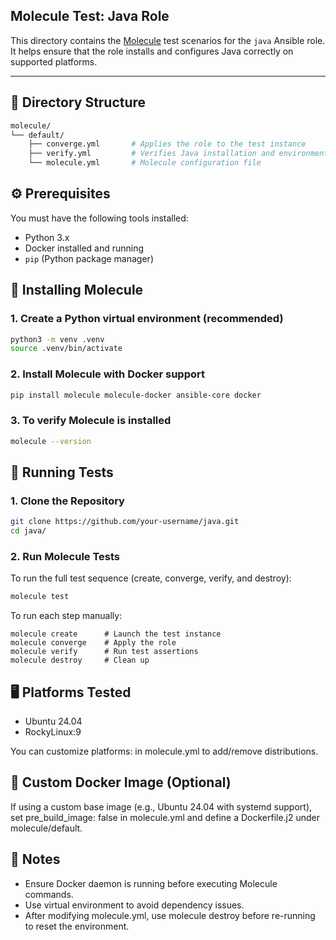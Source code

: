 Molecule Test: Java Role
--------------------------

This directory contains the [Molecule](https://molecule.readthedocs.io/) test scenarios for the `java` Ansible role. It helps ensure that the role installs and configures Java correctly on supported platforms.

---

📁 Directory Structure
----------------------

```bash
molecule/
└── default/
    ├── converge.yml       # Applies the role to the test instance
    ├── verify.yml         # Verifies Java installation and environment setup
    └── molecule.yml       # Molecule configuration file
```
⚙️ Prerequisites
---------------
You must have the following tools installed:
- Python 3.x
- Docker installed and running
- `pip` (Python package manager)

🚀 Installing Molecule
----------------------
### 1. Create a Python virtual environment (recommended)
```bash
python3 -m venv .venv
source .venv/bin/activate
```

### 2. Install Molecule with Docker support
```bash
pip install molecule molecule-docker ansible-core docker
```

### 3. To verify Molecule is installed
```bash
molecule --version
```

🧪 Running Tests
----------------------

### 1. Clone the Repository

```bash
git clone https://github.com/your-username/java.git
cd java/
```

### 2. Run Molecule Tests
To run the full test sequence (create, converge, verify, and destroy):
```bash
molecule test
```
To run each step manually:
```plain
molecule create      # Launch the test instance
molecule converge    # Apply the role
molecule verify      # Run test assertions
molecule destroy     # Clean up
```

🖥️ Platforms Tested
-------------------
- Ubuntu 24.04
- RockyLinux:9

You can customize platforms: in molecule.yml to add/remove distributions.


🧩 Custom Docker Image (Optional)
---------------------------------
If using a custom base image (e.g., Ubuntu 24.04 with systemd support), set pre_build_image: false in molecule.yml and define a Dockerfile.j2 under molecule/default.

📝 Notes
--------
- Ensure Docker daemon is running before executing Molecule commands.
- Use virtual environment to avoid dependency issues.
- After modifying molecule.yml, use molecule destroy before re-running to reset the environment.